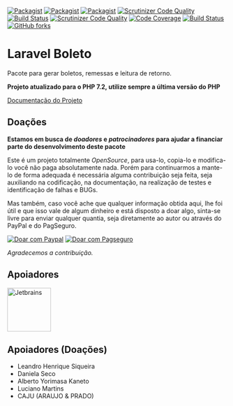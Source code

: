 [![Packagist](https://img.shields.io/packagist/v/LeonardoMax/laravel-boleto.svg?style=flat-square)](https://github.com/LeonardoMax/laravel-boleto)
[![Packagist](https://img.shields.io/packagist/dt/LeonardoMax/laravel-boleto.svg?style=flat-square)](https://github.com/LeonardoMax/laravel-boleto)
[![Packagist](https://img.shields.io/packagist/l/LeonardoMax/laravel-boleto.svg?style=flat-square)](https://github.com/LeonardoMax/laravel-boleto)
[![Scrutinizer Code Quality](https://scrutinizer-ci.com/g/LeonardoMax/laravel-boleto/badges/quality-score.png?b=master)](https://scrutinizer-ci.com/g/LeonardoMax/laravel-boleto/?branch=master)
[![Build Status](https://scrutinizer-ci.com/g/LeonardoMax/laravel-boleto/badges/build.png?b=master)](https://scrutinizer-ci.com/g/LeonardoMax/laravel-boleto/build-status/master)
[![Scrutinizer Code Quality](https://scrutinizer-ci.com/g/LeonardoMax/laravel-boleto/badges/quality-score.png?b=master)](https://scrutinizer-ci.com/g/LeonardoMax/laravel-boleto/?branch=master)
[![Code Coverage](https://scrutinizer-ci.com/g/LeonardoMax/laravel-boleto/badges/coverage.png?b=master)](https://scrutinizer-ci.com/g/LeonardoMax/laravel-boleto/?branch=master)
[![Build Status](https://github.com/LeonardoMax/laravel-boleto/workflows/build/badge.svg?branch=master)](https://github.com/LeonardoMax/laravel-boleto/actions)
[![GitHub forks](https://img.shields.io/github/forks/LeonardoMax/laravel-boleto.svg?style=social&label=Fork)](https://github.com/LeonardoMax/laravel-boleto)

# Laravel Boleto
Pacote para gerar boletos, remessas e leitura de retorno.

**Projeto atualizado para o PHP 7.2, utilize sempre a última versão do PHP**

[Documentação do Projeto](https://laravel-boleto.readthedocs.io/)

## Doações

**Estamos em busca de *doadores* e *patrocinadores* para ajudar a financiar parte do desenvolvimento deste pacote** 

Este é um projeto totalmente *OpenSource*, para usa-lo, copia-lo e modifica-lo você não paga absolutamente nada. Porém para continuarmos a mante-lo de forma adequada é necessária alguma contribuição seja feita, seja auxiliando na codificação, na documentação, na realização de testes e identificação de falhas e BUGs.

Mas também, caso você ache que qualquer informação obtida aqui, lhe foi útil e que isso vale de algum dinheiro e está disposto a doar algo, sinta-se livre para enviar qualquer quantia, seja diretamente ao autor ou através do PayPal e do PagSeguro.

<a target="_blank" href="https://www.paypal.com/cgi-bin/webscr?cmd=_donations&business=QPDFT3UXS6PTL&lc=BR&item_name=Laravel%20boleto&item_number=laravel%2dboleto&currency_code=BRL&bn=PP%2dDonationsBF%3abtn_donateCC_LG%2egif%3aNonHosted">
        <img alt="Doar com Paypal" src="https://www.paypalobjects.com/pt_BR/BR/i/btn/btn_donateCC_LG.gif"/></a>
<a target="_blank" href="https://pag.ae/bhn79Hc">
	<img alt="Doar com Pagseguro" src="https://stc.pagseguro.uol.com.br/public/img/botoes/doacoes/120x53-doar.gif"/></a>
        
*Agradecemos a contribuição.*

## Apoiadores
<a target="_blank" href=" https://www.jetbrains.com/?from=LaravelBoleto">
         <img alt="Jetbrains" width="100" src="https://account.jetbrains.com/static/images/jetbrains-logo-inv.svg"/></a>

## Apoiadores (Doações)

* Leandro Henrique Siqueira
* Daniela Seco
* Alberto Yorimasa Kaneto
* Luciano Martins
* CAJU (ARAUJO & PRADO) 
